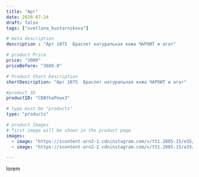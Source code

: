```yaml
---
title: "Арт"
date: 2020-07-24
draft: false
tags: ["svetlana_kustarnikova"]

# meta description
description : "Арт 1075  Браслет натуральная кожа ЧАРОИТ и агат"

# product Price
price: "3000"
priceBefore: "3600.0"

# Product Short Description
shortDescription: "Арт 1075  Браслет натуральная кожа ЧАРОИТ и агат"

#product ID
productID: "CDBthaPowx3"

# type must be "products"
type: "products"

# product Images
# first image will be shown in the product page
images:
  - image: "https://scontent-arn2-1.cdninstagram.com/v/t51.2885-15/e35/115704542_1491086027766021_8236003879181302194_n.jpg?_nc_ht=scontent-arn2-1.cdninstagram.com&_nc_cat=109&_nc_ohc=6Dvq5Dz3mcYAX9T1z3M&se=7&tp=1&oh=969ebfd1c0d9d18fa6e8f9173e13732d&oe=60617DD9&ig_cache_key=MjM2MDM2Nzg3NzMzMjI2NDAyNg%3D%3D.2"
  - image: "https://scontent-arn2-2.cdninstagram.com/v/t51.2885-15/e35/110146352_145500103861913_8064865887618009022_n.jpg?_nc_ht=scontent-arn2-2.cdninstagram.com&_nc_cat=105&_nc_ohc=ZBhDr_yepXsAX-HF1Rq&se=8&tp=1&oh=3adb5086982fa29743767876851448d2&oe=6060F134&ig_cache_key=MjM2MDM2Nzg3NzM3NDI5NjI5Mg%3D%3D.2"

---
```

lorem
